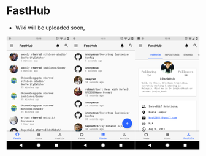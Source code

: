 # FastHub

- Wiki will be uploaded soon,


![Main Screen](art/main_screen.png?raw=true "Main Screen")
